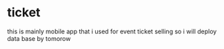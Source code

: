 # ticket
this is mainly mobile app that i used for event ticket selling so i will deploy data base by tomorow
